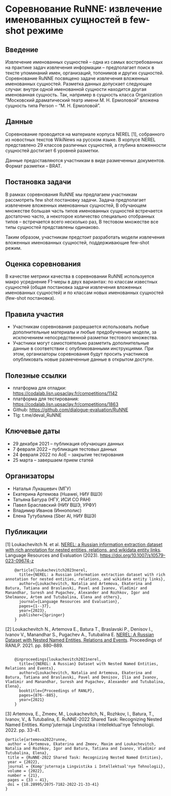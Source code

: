 # Соревнование RuNNE: извлечение именованных сущностей в few-shot режиме
## Введение
Извлечение именованных сущностей – одна из самых востребованных на практике задач извлечения информации – предполагает поиск в тексте упоминаний имен, организаций, топонимов и других сущностей.  Соревнование RuNNE посвящено задаче извлечения вложенных именованных сущностей. Разметка данных допускает следующие случаи: внутри одной именованной сущности находится другая именованная сущность. Так, например в сущность класса Organization “Московский драматический театр имени М. Н. Ермоловой” вложена сущность типа Person – “М. Н. Ермоловой”. 


## Данные
Соревнование проводится на материале корпуса NEREL [1], собранного из новостных текстов WikiNews на русском языке. В корпусе NEREL представлено 29 классов различных сущностей, а глубина вложенности сущностей достигает 6 уровней разметки. 

Данные предоставляются участникам в виде размеченных документов. Формат разметки – BRAT.


## Постановка задачи 
В рамках соревнования RuNNE мы предлагаем  участникам рассмотреть few shot  постановку задачи. 
Задача предполагает извлечение вложенных именованных сущностей,
В обучающем множестве большая часть типов именованных сущностей  встречается достаточно часто, а некоторое количество специально отобранных типов – встречается всего несколько раз, 
В тестовом множестве все типы сущностей представлены одинаково.

Таким образом, участникам предстоит разработать модели извлечения вложенных именованных сущностей, поддерживающие few-shot режим. 

## Оценка соревнования
В качестве метрики качества в соревновании RuNNE используется макро усреднение F1-меры в двух вариантах:  по классам известных сущностей (общая постановка задачи извлечения вложенных именованных сущностей) и по классам новых именованных сущностей (few-shot постановка). 



## Правила участия 
* Участникам соревнования разрешается использовать любые дополнительные материалы и любые предобученные модели, за исключением непосредственной разметки тестового множества. 
* Участники могут самостоятельно разметить дополнительные данные в соответствии с опубликованными инструкциями. При этом, организаторы соревнования будут просить участников опубликовать новые размеченные данные в открытом доступе. 

## Полезные ссылки
* платформа для отладки: https://codalab.lisn.upsaclay.fr/competitions/1142 
* платформа для тестирования: https://codalab.lisn.upsaclay.fr/competitions/1863 
* Github: https://github.com/dialogue-evaluation/RuNNE
* Tlg: t.me/deval_RuNNE

## Ключевые даты 
* 29 декабря 2021 – публикация обучающих данных 
* 7 февраля 2022 –  публикация тестовых данных
* 24 февраля 2022 по AoE – закрытие тестирования 
* 25 марта – завершаем прием статей 


## Организаторы
* Наталья Лукашевич (МГУ)
* Екатерина Артемова (Huawei, НИУ ВШЭ)
* Татьяна Батура (НГУ, ИСИ СО РАН)
* Павел Браславский (НИУ ВШЭ, УРФУ)
* Владимир Иванов (Иннополис)
* Елена Тутубалина (Sber AI, НИУ ВШЭ)


## Публикации

[1] Loukachevitch N. et al. [NEREL: a Russian information extraction dataset with rich annotation for nested entities, relations, and wikidata entity links](https://link.springer.com/article/10.1007/s10579-023-09674-z). Language Resources and Evaluation (2023). https://doi.org/10.1007/s10579-023-09674-z

```
    @article{loukachevitch2023nerel,
      title={NEREL: a Russian information extraction dataset with rich annotation for nested entities, relations, and wikidata entity links},
      author={Loukachevitch, Natalia and Artemova, Ekaterina and Batura, Tatiana and Braslavski, Pavel and Ivanov, Vladimir and Manandhar, Suresh and Pugachev, Alexander and Rozhkov, Igor and Shelmanov, Artem and Tutubalina, Elena and others},
      journal={Language Resources and Evaluation},
      pages={1--37},
      year={2023},
      publisher={Springer}
    }
```

[2] Loukachevitch N., Artemova E., Batura T., Braslavski P., Denisov I., Ivanov V., Manandhar S., Pugachev A., Tutubalina E. [NEREL: A Russian Dataset with Nested Named Entities, Relations and Events](https://acl-bg.org/proceedings/2021/RANLP%202021/pdf/2021.ranlp-1.100.pdf). Proceedings of RANLP. 2021. pp. 880–889.

```

    @inproceedings{loukachevitch2021nerel,
      title={{NEREL: A Russian} Dataset with Nested Named Entities, Relations and Events},
      author={Loukachevitch, Natalia and Artemova, Ekaterina and Batura, Tatiana and Braslavski, Pavel and Denisov, Ilia and Ivanov, Vladimir and Manandhar, Suresh and Pugachev, Alexander and Tutubalina, Elena},
      booktitle={Proceedings of RANLP},
      pages={876--885},
      year={2021}
    }

```

[3] Artemova, E., Zmeev, M., Loukachevitch, N., Rozhkov, I., Batura, T., Ivanov, V., & Tutubalina, E. RuNNE-2022 Shared Task: Recognizing Nested Named Entities. Komp'juternaja Lingvistika i Intellektual'nye Tehnologii. 2022. pp. 33-41.



```
@article{artemova2022runne,
 author = {Artemova, Ekaterina and Zmeev, Maxim and Loukachevitch, Natalia and Rozhkov, Igor and Batura, Tatiana and Ivanov, Vladimir and Tutubalina, Elena},
 title = {RuNNE-2022 Shared Task: Recognizing Nested Named Entities},
 year = {2022},
 journal = {Komp'juternaja Lingvistika i Intellektual'nye Tehnologii},
 volume = {2022},
 number = {21},
 pages = {33 – 41},
 doi = {10.28995/2075-7182-2022-21-33-41}
}
```
